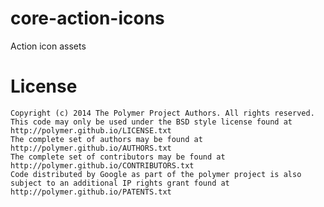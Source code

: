 core-action-icons
=======================

Action icon assets

License
=======

    Copyright (c) 2014 The Polymer Project Authors. All rights reserved.
    This code may only be used under the BSD style license found at http://polymer.github.io/LICENSE.txt
    The complete set of authors may be found at http://polymer.github.io/AUTHORS.txt
    The complete set of contributors may be found at http://polymer.github.io/CONTRIBUTORS.txt
    Code distributed by Google as part of the polymer project is also
    subject to an additional IP rights grant found at http://polymer.github.io/PATENTS.txt
